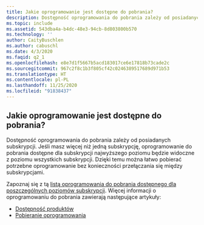 ```yaml
---
title: Jakie oprogramowanie jest dostępne do pobrania?
description: Dostępność oprogramowania do pobrania zależy od posiadanych subskrypcji. Jeśli masz więcej niż jedną subskrypcję, oprogramowanie do pobrania dostępne...
ms.topic: include
ms.assetid: 543dba4a-b4dc-48e3-94cb-8d803800b570
ms.technology: ''
author: CaityBuschlen
ms.author: cabuschl
ms.date: 4/3/2020
ms.faqid: q2_1
ms.openlocfilehash: e8e7d1f5667b5acd183017ce6e17818b73cade2c
ms.sourcegitcommit: 967c2f8c1b3f805cf42c0246389517689d971b53
ms.translationtype: HT
ms.contentlocale: pl-PL
ms.lasthandoff: 11/25/2020
ms.locfileid: "91838437"
---
```

## <a name="what-software-downloads-are-available"></a>Jakie oprogramowanie jest dostępne do pobrania?

Dostępność oprogramowania do pobrania zależy od posiadanych subskrypcji. Jeśli masz więcej niż jedną subskrypcję, oprogramowanie do pobrania dostępne dla subskrypcji najwyższego poziomu będzie widoczne z poziomu wszystkich subskrypcji. Dzięki temu można łatwo pobierać potrzebne oprogramowanie bez konieczności przełączania się między subskrypcjami.

Zapoznaj się z tą [listą oprogramowania do pobrania dostępnego dla poszczególnych poziomów subskrypcji](https://download.microsoft.com/download/1/5/4/15454442-CF17-47B9-A65D-DF84EF88511B/Visual_Studio_by_Subscription_Level.xlsx). Więcej informacji o oprogramowaniu do pobrania zawierają następujące artykuły:

- [Dostępność produktów](https://docs.microsoft.com/visualstudio/subscriptions/product-availability)
- [Pobieranie oprogramowania](https://docs.microsoft.com/visualstudio/subscriptions/download-software)
